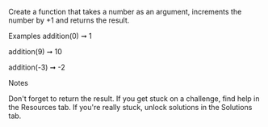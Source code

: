 Create a function that takes a number as an argument, increments the number by +1 and returns the result.

Examples
addition(0) ➞ 1

addition(9) ➞ 10

addition(-3) ➞ -2

Notes

Don't forget to return the result.
If you get stuck on a challenge, find help in the Resources tab.
If you're really stuck, unlock solutions in the Solutions tab.